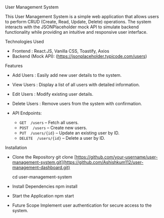  User Management System

This User Management System is a simple web application that allows users to perform CRUD (Create, Read, Update, Delete) operations. The system interacts with the JSONPlaceholder mock API to simulate backend functionality while providing an intuitive and responsive user interface.


Technologies Used
- Frontend : React.JS, Vanilla CSS, Toastify, Axios
- Backend (Mock API): (https://jsonplaceholder.typicode.com/users) 


Features
- Add Users : Easily add new user details to the system.
- View Users : Display a list of all users with detailed information.
- Edit Users : Modify existing user details.
- Delete Users : Remove users from the system with confirmation.


- API Endpoints: 

    - `GET  /users` –  Fetch all users.
    - `POST  /users` – Create new users.
    - `PUT  /users/{id}` – Update an existing user by ID.
    - `DELETE  /users/{id}` – Delete a user by ID.


Installation

- Clone the Repository
  git clone [https://github.com/your-username/user-management-system.git](https://github.com/Ashishkum112/user-management-dashboard.git)

  cd user-management-system 

- Install Dependencies
npm install  

- Start the Application
npm start  


- Future Scope
Implement user authentication for secure access to the system.
